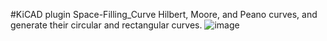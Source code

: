 #KiCAD plugin Space-Filling_Curve
Hilbert, Moore, and Peano curves, and generate their circular and rectangular curves.
![image](https://github.com/user-attachments/assets/86f1116a-22f1-48a4-9f4d-fb928493fe0b)
